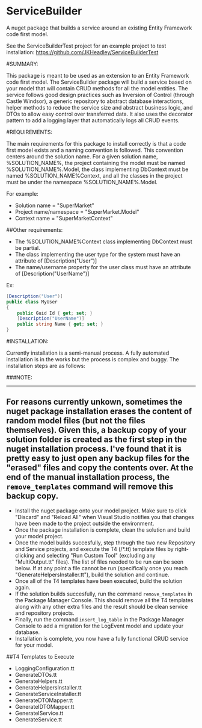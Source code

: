# ServiceBuilder
A nuget package that builds a service around an existing Entity Framework code first model.

See the ServiceBuilderTest project for an example project to test installation: https://github.com/JKHeadley/ServiceBuilderTest

#SUMMARY:

This package is meant to be used as an extension to an Entity Framework code first model.  The ServiceBuilder package will build a
service based on your model that will contain CRUD methods for all the model entities.  The service follows good design practices such
as Inversion of Control (through Castle Windsor), a generic repository to abstract database interactions, helper methods to reduce the
service size and abstract business logic, and DTOs to allow easy control over transferred data.  It also uses the decorator pattern to add a logging layer that automatically logs all CRUD events.

#REQUIREMENTS:

The main requirements for this package to install correctly is that a code first model exists and a naming convention is followed.
This convention centers around the solution name.  For a given solution name, %SOLUTION\_NAME%, the project containing the model must
be named %SOLUTION\_NAME%.Model, the class implementing DbContext must be named %SOLUTION\_NAME%Context, and all the classes in the
project must be under the namespace %SOLUTION\_NAME%.Model.

For example: 
- Solution name 			= "SuperMarket"
- Project name/namespace 	= "SuperMarket.Model"
- Context name 				= "SuperMarketContext"

##Other requirements:
- The %SOLUTION\_NAME%Context class implementing DbContext must be partial.
- The class implementing the user type for the system must have an attribute of [Description("User")]
- The name/username property for the user class must have an attribute of [Description("UserName")]

Ex:
```C#
[Description("User")]
public class MyUser
{
	public Guid Id { get; set; }
	[Description("UserName")]
	public string Name { get; set; }
}
```

#INSTALLATION:


Currently installation is a semi-manual process.  A fully automated installation is in the works but the process is 
complex and buggy.  The installation steps are as follows:

###NOTE: 

---
For reasons currently unkown, sometimes the nuget package installation erases the content of random model files (but not the files themselves).  Given this, a backup copy of your solution folder is created as the first step in the nuget installation process.  I've found that it is pretty easy to just open any backup files for the "erased" files and copy the contents over.  At the end of the manual installation process, the `remove_templates` command will remove this backup copy.
---

- Install the nuget package onto your model project. Make sure to click "Discard" and "Reload All" when
Visual Studio notifies you that changes have been made to the project outside the environment.  
- Once the package installation is complete, clean the solution and build your model project.
- Once the model builds succesfully, step through the two new Repository and Service projects, and execute the T4 (/*.tt) template files by 
right-clicking and selecting "Run Custom Tool" (excluding any "MultiOutput.tt" files). The list of files needed to be run can be seen below.
If at any point a file cannot be run (specifically once you reach "GenerateHelpersInstaller.tt"), build the solution and continue.
- Once all of the T4 templates have been executed, build the solution again.
- If the solution builds succesfully, run the command `remove_templates` in the Package Manager Console.  This should remove all the T4 templates
along with any other extra files and the result should be clean service and repository projects.
- Finally, run the command `insert_log_table` in the Package Manager Console to add a migration for the LogEvent model and update your database.
- Installation is complete, you now have a fully functional CRUD service for your model.
   

##T4 Templates to Execute
- LoggingConfiguration.tt
- GenerateDTOs.tt
- GenerateHelpers.tt
- GenerateHelpersInstaller.tt
- GenerateServiceInstaller.tt
- GenerateDTOMapper.tt
- GenerateIDTOMapper.tt
- GenerateIService.tt
- GenerateService.tt

